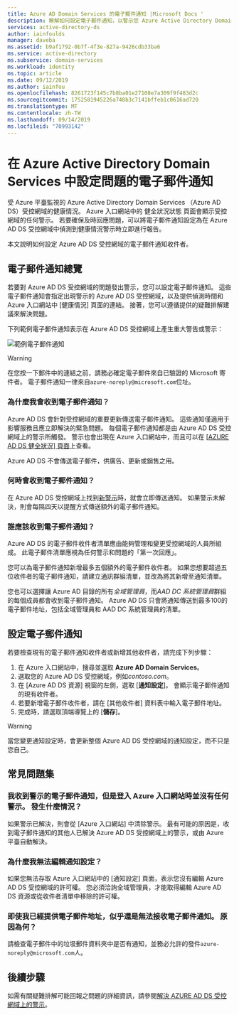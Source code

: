 ```yaml
---
title: Azure AD Domain Services 的電子郵件通知 |Microsoft Docs '
description: 瞭解如何設定電子郵件通知，以警示您 Azure Active Directory Domain Services 受控網域中的問題
services: active-directory-ds
author: iainfoulds
manager: daveba
ms.assetid: b9af1792-0b7f-4f3e-827a-9426cdb33ba6
ms.service: active-directory
ms.subservice: domain-services
ms.workload: identity
ms.topic: article
ms.date: 09/12/2019
ms.author: iainfou
ms.openlocfilehash: 8261723f145c7b8ba01e27108e7a309f9f483d2c
ms.sourcegitcommit: 1752581945226a748b3c7141bffeb1c0616ad720
ms.translationtype: MT
ms.contentlocale: zh-TW
ms.lasthandoff: 09/14/2019
ms.locfileid: "70993142"
---
```

# <a name="configure-email-notifications-for-issues-in-azure-active-directory-domain-services"></a>在 Azure Active Directory Domain Services 中設定問題的電子郵件通知

受 Azure 平臺監視的 Azure Active Directory Domain Services （Azure AD DS）受控網域的健康情況。 Azure 入口網站中的 健全狀況狀態 頁面會顯示受控網域的任何警示。 若要確保及時回應問題，可以將電子郵件通知設定為在 Azure AD DS 受控網域中偵測到健康情況警示時立即進行報告。

本文說明如何設定 Azure AD DS 受控網域的電子郵件通知收件者。

## <a name="email-notification-overview"></a>電子郵件通知總覽

若要對 Azure AD DS 受控網域的問題發出警示，您可以設定電子郵件通知。 這些電子郵件通知會指定出現警示的 Azure AD DS 受控網域，以及提供偵測時間和 Azure 入口網站中 [健康情況] 頁面的連結。 接著，您可以遵循提供的疑難排解建議來解決問題。

下列範例電子郵件通知表示在 Azure AD DS 受控網域上產生重大警告或警示：

![範例電子郵件通知](./media/active-directory-domain-services-alerts/email-alert.png)

> [!WARNING]
> 在您按一下郵件中的連結之前，請務必確定電子郵件來自已驗證的 Microsoft 寄件者。 電子郵件通知一律來自`azure-noreply@microsoft.com`位址。

### <a name="why-would-i-receive-email-notifications"></a>為什麼我會收到電子郵件通知？

Azure AD DS 會針對受控網域的重要更新傳送電子郵件通知。 這些通知僅適用于影響服務且應立即解決的緊急問題。 每個電子郵件通知都是由 Azure AD DS 受控網域上的警示所觸發。 警示也會出現在 Azure 入口網站中，而且可以在 [ [AZURE AD DS 健全狀況] 頁面][check-health]上查看。

Azure AD DS 不會傳送電子郵件，供廣告、更新或銷售之用。

### <a name="when-will-i-receive-email-notifications"></a>何時會收到電子郵件通知？

在 Azure AD DS 受控網域上找到[新警示][troubleshoot-alerts]時，就會立即傳送通知。 如果警示未解決，則會每隔四天以提醒方式傳送額外的電子郵件通知。

### <a name="who-should-receive-the-email-notifications"></a>誰應該收到電子郵件通知？

Azure AD DS 的電子郵件收件者清單應由能夠管理和變更受控網域的人員所組成。 此電子郵件清單應視為任何警示和問題的「第一次回應」。

您可以為電子郵件通知新增最多五個額外的電子郵件收件者。 如果您想要超過五位收件者的電子郵件通知，請建立通訊群組清單，並改為將其新增至通知清單。

您也可以選擇讓 Azure AD 目錄的所有*全域管理員*，而*AAD DC 系統管理員*群組的每個成員都會收到電子郵件通知。 Azure AD DS 只會將通知傳送到最多100的電子郵件地址，包括全域管理員和 AAD DC 系統管理員的清單。

## <a name="configure-email-notifications"></a>設定電子郵件通知

若要檢查現有的電子郵件通知收件者或新增其他收件者，請完成下列步驟：

1. 在 Azure 入口網站中，搜尋並選取  **Azure AD Domain Services**。
1. 選取您的 Azure AD DS 受控網域，例如*contoso.com*。
1. 在 [Azure AD DS 資源] 視窗的左側，選取 [**通知設定**]。 會顯示電子郵件通知的現有收件者。
1. 若要新增電子郵件收件者，請在 [其他收件者] 資料表中輸入電子郵件地址。
1. 完成時，請選取頂端導覽上的 [**儲存**]。

> [!WARNING]
> 當您變更通知設定時，會更新整個 Azure AD DS 受控網域的通知設定，而不只是您自己。

## <a name="frequently-asked-questions"></a>常見問題集

### <a name="i-received-an-email-notification-for-an-alert-but-when-i-logged-on-to-the-azure-portal-there-was-no-alert-what-happened"></a>我收到警示的電子郵件通知，但是登入 Azure 入口網站時並沒有任何警示。 發生什麼情況？

如果警示已解決，則會從 [Azure 入口網站] 中清除警示。 最有可能的原因是，收到電子郵件通知的其他人已解決 Azure AD DS 受控網域上的警示，或由 Azure 平臺自動解決。

### <a name="why-can-i-not-edit-the-notification-settings"></a>為什麼我無法編輯通知設定？

如果您無法存取 Azure 入口網站中的 [通知設定] 頁面，表示您沒有編輯 Azure AD DS 受控網域的許可權。 您必須洽詢全域管理員，才能取得編輯 Azure AD DS 資源或從收件者清單中移除的許可權。

### <a name="i-dont-seem-to-be-receiving-email-notifications-even-though-i-provided-my-email-address-why"></a>即使我已經提供電子郵件地址，似乎還是無法接收電子郵件通知。 原因為何？

請檢查電子郵件中的垃圾郵件資料夾中是否有通知，並務必允許的發件`azure-noreply@microsoft.com`人。

## <a name="next-steps"></a>後續步驟

如需有關疑難排解可能回報之問題的詳細資訊，請參閱[解決 AZURE AD DS 受控網域上的警示][troubleshoot-alerts]。

<!-- INTERNAL LINKS -->
[check-health]: check-health.md
[troubleshoot-alerts]: troubleshoot-alerts.md
